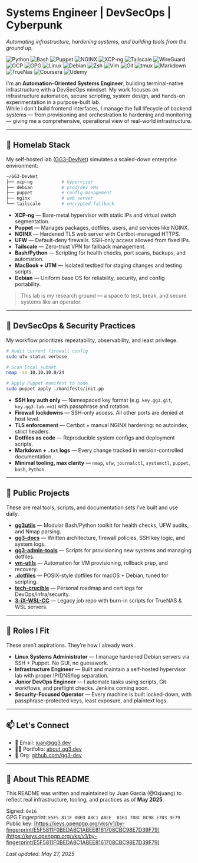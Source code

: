 # Systems Engineer | DevSecOps | Cyberpunk

_Automating infrastructure, hardening systems, and building tools from the ground up._

![Python](https://img.shields.io/badge/Python-3670A0?style=for-the-badge&logo=python&logoColor=ffffff)
![Bash](https://img.shields.io/badge/Bash-121011?style=for-the-badge&logo=gnubash&logoColor=white)
![Puppet](https://img.shields.io/badge/Puppet-302B6D?style=for-the-badge&logo=puppet&logoColor=yellow)
![NGINX](https://img.shields.io/badge/Nginx-009639?style=for-the-badge&logo=nginx&logoColor=white)
![XCP-ng](https://img.shields.io/badge/XCP--ng-003399.svg?style=for-the-badge&logo=rocket&logoColor=white)
![Tailscale](https://img.shields.io/badge/Tailscale-242424.svg?style=for-the-badge&logo=Tailscale&logoColor=white)
![WireGuard](https://img.shields.io/badge/WireGuard-88171A.svg?style=for-the-badge&logo=WireGuard&logoColor=white)
![GCP](https://img.shields.io/badge/Google%20Cloud-4285F4.svg?style=for-the-badge&logo=Google-Cloud&logoColor=white)
![GPG](https://img.shields.io/badge/GPG-26A269?style=for-the-badge&logo=gnuprivacyguard&logoColor=white)
![Linux](https://img.shields.io/badge/Linux-FCC624.svg?style=for-the-badge&logo=linux&logoColor=black)
![Debian](https://img.shields.io/badge/Debian-A81D33.svg?style=for-the-badge&logo=Debian&logoColor=white)
![Zsh](https://img.shields.io/badge/Zsh-F15A24.svg?style=for-the-badge&logo=Zsh&logoColor=white)
![Vim](https://img.shields.io/badge/Vim-019733.svg?style=for-the-badge&logo=Vim&logoColor=white)
![Git](https://img.shields.io/badge/Git-F05032.svg?style=for-the-badge&logo=git&logoColor=white)
![tmux](https://img.shields.io/badge/tmux-1BB91F.svg?style=for-the-badge&logo=tmux&logoColor=white)
![Markdown](https://img.shields.io/badge/Markdown-000000.svg?style=for-the-badge&logo=Markdown&logoColor=white)
![TrueNas](https://img.shields.io/badge/TrueNAS-0095D5.svg?style=for-the-badge&logo=TrueNAS&logoColor=white)
![Coursera](https://img.shields.io/badge/Coursera-0056D2.svg?style=for-the-badge&logo=Coursera&logoColor=white)
![Udemy](https://img.shields.io/badge/Udemy-A435F0.svg?style=for-the-badge&logo=Udemy&logoColor=white)


I'm an **Automation-Oriented Systems Engineer**, building terminal-native infrastructure with a DevSecOps mindset. My work focuses on infrastructure automation, secure scripting, system design, and hands-on experimentation in a purpose-built lab.  
While I don’t build frontend interfaces, I manage the full lifecycle of backend systems — from provisioning and orchestration to hardening and monitoring — giving me a comprehensive, operational view of real-world infrastructure.

---

## 🔧 Homelab Stack

My self-hosted lab ([GG3-DevNet](https://github.com/gg3-dev)) simulates a scaled-down enterprise environment:

```sh
~/GG3-DevNet
├── xcp-ng           # hypervisor
├── debian           # prod/dev VMs
├── puppet           # config management
├── nginx            # web server
└── tailscale        # encrypted fallback
```

- **XCP-ng** — Bare-metal hypervisor with static IPs and virtual switch segmentation.
- **Puppet** — Manages packages, dotfiles, users, and services like NGINX.
- **NGINX** — Hardened TLS web server with Certbot-managed HTTPS.
- **UFW** — Default-deny firewalls. SSH-only access allowed from fixed IPs.
- **Tailscale** — Zero-trust VPN for fallback management.
- **Bash/Python** — Scripting for health checks, port scans, backups, and automation.
- **MacBook + UTM** — Isolated testbed for staging changes and testing scripts.
- **Debian** — Uniform base OS for reliability, security, and config portability.

> This lab is my research ground — a space to test, break, and secure systems like an operator.

---

## 🔐 DevSecOps & Security Practices

My workflow prioritizes repeatability, observability, and least privilege.

```sh
# Audit current firewall config
sudo ufw status verbose

# Scan local subnet
nmap -sn 10.10.10.0/24

# Apply Puppet manifest to node
sudo puppet apply ./manifests/init.pp
```

- **SSH key auth only** — Namespaced key format (e.g. `key.gg3.git`, `key.gg3.lab.vm1`) with passphrase and rotation.
- **Firewall lockdowns** — SSH-only access. All other ports are denied at host level.
- **TLS enforcement** — Certbot + manual NGINX hardening: no autoindex, strict headers.
- **Dotfiles as code** — Reproducible system configs and deployment scripts.
- **Markdown + `.txt` logs** — Every change tracked in version-controlled documentation.
- **Minimal tooling, max clarity** — `nmap`, `ufw`, `journalctl`, `systemctl`, `puppet`, `bash`, `Python`.

---

## 📂 Public Projects

These are real tools, scripts, and documentation sets I’ve built and use daily.

- **[gg3utils](https://github.com/gg3-dev/gg3utils)** — Modular Bash/Python toolkit for health checks, UFW audits, and Nmap parsing.
- **[gg3-docs](https://github.com/gg3-dev/gg3-docs)** — Written architecture, firewall policies, SSH key logic, and system logs.
- **[gg3-admin-tools](https://github.com/gg3-dev/gg3-admin-tools)** — Scripts for provisioning new systems and managing dotfiles.
- **[vm-utils](https://github.com/gg3-dev/vm-utils)** — Automation for VM provisioning, rollback prep, and recovery.
- **[.dotfiles](https://github.com/0xjuang/.dotfiles)** — POSIX-style dotfiles for macOS + Debian, tuned for scripting.
- **[tech-crucible](https://github.com/0xjuang/tech-crucible)** — Personal roadmap and cert logs for DevOps/infra/security.
- **[3-iX-WSL-CC](https://github.com/0xjuang/3-iX-WSL-CC)** — Legacy job repo with burn-in scripts for TrueNAS & WSL servers.

---

## 🧰 Roles I Fit

These aren’t aspirations. They’re how I already work.

- **Linux Systems Administrator** — I manage hardened Debian servers via SSH + Puppet. No GUI, no guesswork.
- **Infrastructure Engineer** — Built and maintain a self-hosted hypervisor lab with proper IP/DNS/log separation.
- **Junior DevOps Engineer** — I automate tasks using scripts, Git workflows, and preflight checks. Jenkins coming soon.
- **Security-Focused Operator** — Every machine is built locked-down, with passphrase-protected keys, least exposure, and plaintext logs.

---

## 📫 Let's Connect

- 📧 Email: [juan@gg3.dev](mailto:juan@gg3.dev)  
- 🧑‍💻 Portfolio: [about.gg3.dev](https://about.gg3.dev/)  
- 🐙 Org: [github.com/gg3-dev](https://github.com/gg3-dev)

---

## 📄 About This README

This README was written and maintained by Juan Garcia (@0xjuang) to reflect real infrastructure, tooling, and practices as of **May 2025**.

Signed: `0x1G`  
GPG Fingerprint: `E5F5 811F 0BED A8C1 ABEE  8161 708C BC98 E7D3 9F79`  
Public key: [https://keys.openpgp.org/vks/v1/by-fingerprint/E5F5811F0BEDA8C1ABEE8161708CBC98E7D39F79](https://keys.openpgp.org/vks/v1/by-fingerprint/E5F5811F0BEDA8C1ABEE8161708CBC98E7D39F79)

_Last updated: May 27, 2025_
